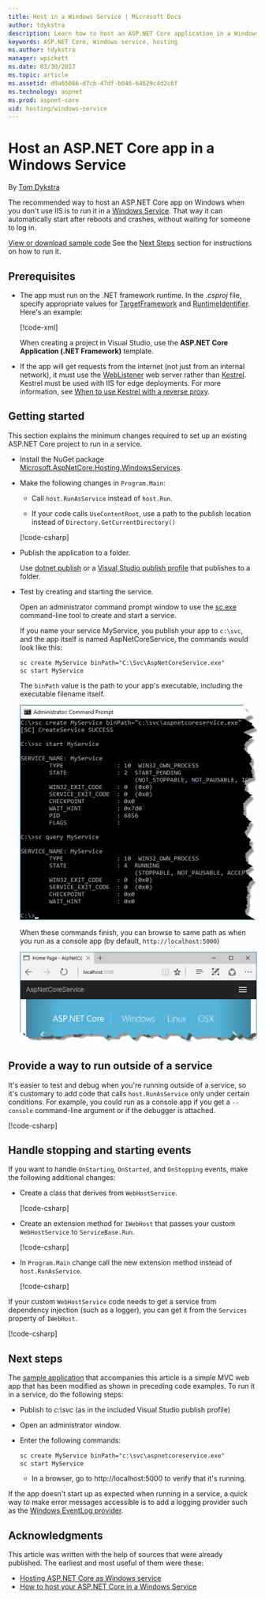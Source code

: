 ```yaml
---
title: Host in a Windows Service | Microsoft Docs
author: tdykstra
description: Learn how to host an ASP.NET Core application in a Windows Service.
keywords: ASP.NET Core, Windows service, hosting
ms.author: tdykstra
manager: wpickett
ms.date: 03/30/2017
ms.topic: article
ms.assetid: d9a65066-d7cb-47df-b046-64629c4d2c6f
ms.technology: aspnet
ms.prod: aspnet-core
uid: hosting/windows-service
---
```


# Host an ASP.NET Core app in a Windows Service

By [Tom Dykstra](https://github.com/tdykstra)

The recommended way to host an ASP.NET Core app on Windows when you don't use IIS is to run it in a [Windows Service](https://msdn.microsoft.com/library/d56de412). That way it can automatically start after reboots and crashes, without waiting for someone to log in.

[View or download sample code](https://github.com/aspnet/Docs/tree/master/aspnetcore/hosting/windows-service/sample) See the [Next Steps](#next-steps) section for instructions on how to run it.

## Prerequisites

* The app must run on the .NET framework runtime.  In the *.csproj* file, specify appropriate values for [TargetFramework](https://docs.microsoft.com/nuget/schema/target-frameworks) and [RuntimeIdentifier](https://docs.microsoft.com/dotnet/articles/core/rid-catalog). Here's an example:

  [!code-xml[](windows-service/sample/AspNetCoreService.csproj?range=3-6)]

  When creating a project in Visual Studio, use the **ASP.NET Core Application (.NET Framework)** template.

* If the app will get requests from the internet (not just from an internal network), it must use the [WebListener](xref:fundamentals/servers/weblistener) web server rather than [Kestrel](xref:fundamentals/servers/kestrel).  Kestrel must be used with IIS for edge deployments.  For more information, see [When to use Kestrel with a reverse proxy](xref:fundamentals/servers/kestrel#when-to-use-kestrel-with-a-reverse-proxy).

## Getting started

This section explains the minimum changes required to set up an existing ASP.NET Core project to run in a service.

* Install the NuGet package [Microsoft.AspNetCore.Hosting.WindowsServices](https://www.nuget.org/packages/Microsoft.AspNetCore.Hosting.WindowsServices/).

* Make the following changes in `Program.Main`:
  
  * Call `host.RunAsService` instead of `host.Run`.
  
  * If your code calls `UseContentRoot`, use a path to the publish location instead of `Directory.GetCurrentDirectory()` 
  
  [!code-csharp[](windows-service/sample/Program.cs?name=ServiceOnly&highlight=3-4,8,14)]

* Publish the application to a folder.

  Use [dotnet publish](https://docs.microsoft.com/dotnet/articles/core/tools/dotnet-publish) or a [Visual Studio publish profile](xref:publishing/web-publishing-vs) that publishes to a folder.

* Test by creating and starting the service.

  Open an administrator command prompt window to use the [sc.exe](https://technet.microsoft.com/library/bb490995) command-line tool to create and start a service.  
  
  If you name your service MyService, you publish your app to `c:\svc`, and the app itself is named AspNetCoreService, the commands would look like this:

  ```console
  sc create MyService binPath="C:\Svc\AspNetCoreService.exe"
  sc start MyService
  ```
  The `binPath` value is the path to your app's executable, including the executable filename itself.

  ![Console window create and start example](windows-service/_static/create-start.png)

  When these commands finish, you can browse to same path as when you run as a console app (by default, `http://localhost:5000`)

  ![Running in a service](windows-service/_static/running-in-service.png)


## Provide a way to run outside of a service

It's easier to test and debug when you're running outside of a service, so it's customary to add code that calls `host.RunAsService` only under certain conditions.  For example, you could run as a console app if you get a `--console` command-line argument or if the debugger is attached.

[!code-csharp[](windows-service/sample/Program.cs?name=ServiceOrConsole)]

## Handle stopping and starting events

If you want to handle `OnStarting`, `OnStarted`, and `OnStopping` events, make the following additional changes:

* Create a class that derives from `WebHostService`.

  [!code-csharp[](windows-service/sample/CustomWebHostService.cs?name=NoLogging)]

* Create an extension method for `IWebHost` that passes your custom `WebHostService` to `ServiceBase.Run`.

  [!code-csharp[](windows-service/sample/WebHostServiceExtensions.cs?name=ExtensionsClass)]

* In `Program.Main` change call the new extension method instead of `host.RunAsService`.

  [!code-csharp[](windows-service/sample/Program.cs?name=HandleStopStart&highlight=26)]

If your custom `WebHostService` code needs to get a service from dependency injection (such as a logger), you can get it from the `Services` property of `IWebHost`.

[!code-csharp[](windows-service/sample/CustomWebHostService.cs?name=Logging&highlight=7)]

## Next steps

The [sample application](https://github.com/aspnet/Docs/tree/master/aspnetcore/hosting/windows-service/sample) that accompanies this article is a simple MVC web app that has been modified as shown in preceding code examples.  To run it in a service, do the following steps:

* Publish to *c:\svc* (as in the included Visual Studio publish profile)

* Open an administrator window.

* Enter the following commands:

  ```console
  sc create MyService binPath="c:\svc\aspnetcoreservice.exe"
  sc start MyService
  ```

  * In a browser, go to http://localhost:5000 to verify that it's running.

If the app doesn't start up as expected when running in a service, a quick way to make error messages accessible is to add a logging provider such as the [Windows EventLog provider](xref:fundamentals/logging#eventlog).

## Acknowledgments

This article was written with the help of sources that were already published. The earliest and most useful of them were these:

* [Hosting ASP.NET Core as Windows service](http://stackoverflow.com/questions/37346383/hosting-asp-net-core-as-windows-service/37464074#37464074)
* [How to host your ASP.NET Core in a Windows Service](http://dotnetthoughts.net/how-to-host-your-aspnet-core-in-a-windows-service/)
